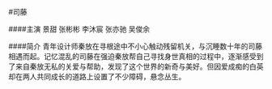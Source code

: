 #司藤

####主演
景甜 张彬彬 李沐宸 张亦驰 吴俊余

####简介
青年设计师秦放在寻根途中不小心触动残留机关，与沉睡数十年的司藤相遇而起。记忆混乱的司藤在强迫秦放帮自己寻找身世真相的过程中，逐渐感受到了来自秦放无私的关爱与帮助，发现了这个世界的新奇与美好。但因爱成痴的白英却在两人共同成长的道路上设置了不少障碍，悬念丛生。

